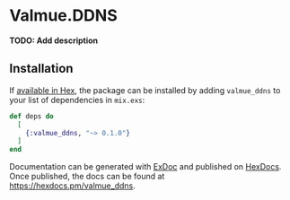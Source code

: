 # Valmue.DDNS

**TODO: Add description**

## Installation

If [available in Hex](https://hex.pm/docs/publish), the package can be installed
by adding `valmue_ddns` to your list of dependencies in `mix.exs`:

```elixir
def deps do
  [
    {:valmue_ddns, "~> 0.1.0"}
  ]
end
```

Documentation can be generated with [ExDoc](https://github.com/elixir-lang/ex_doc)
and published on [HexDocs](https://hexdocs.pm). Once published, the docs can
be found at <https://hexdocs.pm/valmue_ddns>.

